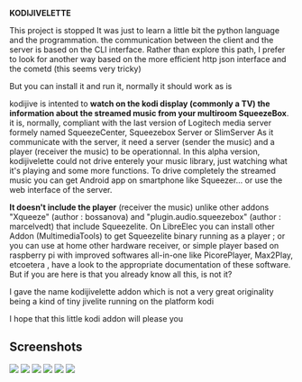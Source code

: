 **KODIJIVELETTE**

This project is stopped
It was just to learn a little bit the python language and the programmation. 
the communication between the client and the server is based on the CLI interface.
Rather than explore this path, I prefer to look for another 
way based on the more efficient http json interface and the cometd (this seems very tricky)

But you can install it and run it, normally it should work as is

kodijive is intented to **watch on the kodi display (commonly a TV) the information about the streamed music from your multiroom SqueezeBox**.
it is, normally, compliant with the last version of Logitech  media server formely named SqueezeCenter, Squeezebox Server
or SlimServer
As it communicate with the server, it need a server (sender the music) and a player (receiver the music) to be
operationnal. In this alpha version, kodijivelette could not drive enterely your music library, just watching what it's 
playing and some more functions.
To drive completely the streamed music you can get Android app on smartphone like Squeezer... 
or use the web interface of the server. 

**It doesn't include the player** (receiver the music) unlike other addons "Xqueeze" (author : bossanova) and
"plugin.audio.squeezebox" (author : marcelvedt) that include Squeezelite. On LibreElec you can install
other Addon (MultimediaTools) to get Squeezelite binary running as a player ; or you can use at home
other hardware receiver, or simple player based on raspberry pi with improved softwares all-in-one like
PicorePlayer, Max2Play, etcoetera , have a look to the appropriate documentation of these software. 
But if you are here is that you already know all this, is not it?

I gave the name kodijivelette addon which is not a very great originality being a kind of tiny jivelite
running on the platform kodi

I hope that this little kodi addon will please you

Screenshots
-----------
![](https://i.imgur.com/uvdCLdE.png)
![](https://i.imgur.com/TFzLzTK.png)
![](https://i.imgur.com/AJWWwYY.png)
![](https://i.imgur.com/twdg9mW.png)
![](https://i.imgur.com/A3xyyqI.png)
![](https://i.imgur.com/hbp3rDE.png)
